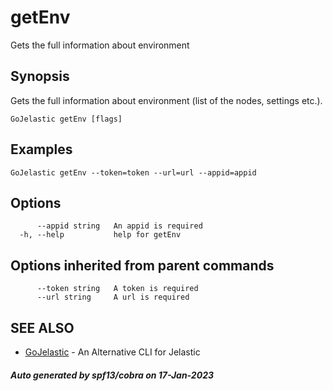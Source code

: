 #  getEnv

Gets the full information about environment

## Synopsis

Gets the full information about environment (list of the nodes, settings etc.).

```
GoJelastic getEnv [flags]
```

## Examples

```
GoJelastic getEnv --token=token --url=url --appid=appid
```

## Options

```
      --appid string   An appid is required
  -h, --help           help for getEnv
```

## Options inherited from parent commands

```
      --token string   A token is required
      --url string     A url is required
```

## SEE ALSO

* [GoJelastic](GoJelastic.md)	 - An Alternative CLI for Jelastic

##### Auto generated by spf13/cobra on 17-Jan-2023
